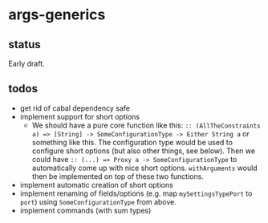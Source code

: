 # args-generics

## status

Early draft.

## todos

- get rid of cabal dependency safe
- implement support for short options
  - We should have a pure core function like this:
    `:: (AllTheConstraints a) => [String] -> SomeConfigurationType -> Either String a`
    or something like this. The configuration type would be used to configure
    short options (but also other things, see below). Then we could have
    `:: (...) => Proxy a -> SomeConfigurationType`
    to automatically come up with nice short options. `withArguments` would then
    be implemented on top of these two functions.
- implement automatic creation of short options
- implement renaming of fields/options (e.g. map `mySettingsTypePort` to `port`)
  using `SomeConfigurationType` from above.
- implement commands (with sum types)
